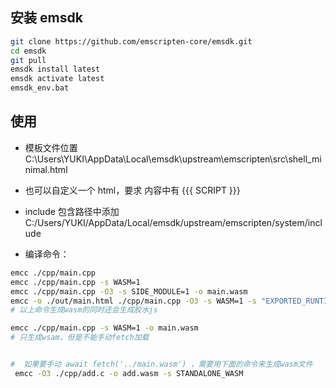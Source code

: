 ## 安装 emsdk

```bash
git clone https://github.com/emscripten-core/emsdk.git
cd emsdk
git pull
emsdk install latest
emsdk activate latest
emsdk_env.bat
```

## 使用

- 模板文件位置 C:\Users\YUKI\AppData\Local\emsdk\upstream\emscripten\src\shell_minimal.html
- 也可以自定义一个 html，要求 内容中有 {{{ SCRIPT }}}
- include 包含路径中添加 C:/Users/YUKI/AppData/Local/emsdk/upstream/emscripten/system/include

- 编译命令：

```bash
emcc ./cpp/main.cpp
emcc ./cpp/main.cpp -s WASM=1 
emcc ./cpp/main.cpp -O3 -s SIDE_MODULE=1 -o main.wasm
emcc -o ./out/main.html ./cpp/main.cpp -O3 -s WASM=1 -s "EXPORTED_RUNTIME_METHODS=['ccall']" --shell-file "./shell_html/shell.html"
# 以上命令生成wasm的同时还会生成胶水js

emcc ./cpp/main.cpp -s WASM=1 -o main.wasm
# 只生成wsam，但是不能手动fetch加载


#  如果要手动 await fetch('../main.wasm') ，需要用下面的命令来生成wasm文件
 emcc -O3 ./cpp/add.c -o add.wasm -s STANDALONE_WASM 

```
